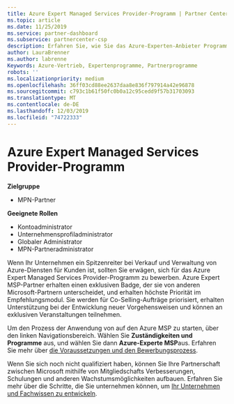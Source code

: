 ```yaml
---
title: Azure Expert Managed Services Provider-Programm | Partner Center
ms.topic: article
ms.date: 11/25/2019
ms.service: partner-dashboard
ms.subservice: partnercenter-csp
description: Erfahren Sie, wie Sie das Azure-Experten-Anbieter Programm für verwaltete Dienste, Azure-Experte msp, anwenden.
author: LauraBrenner
ms.author: labrenne
Keywords: Azure-Vertrieb, Expertenprogramme, Partnerprogramme
robots: ''
ms.localizationpriority: medium
ms.openlocfilehash: 36ff03cd88ee2637daa8e836f797914a42e96878
ms.sourcegitcommit: c793c1b61f50fc0b0a12c95cedd9f57b31703093
ms.translationtype: MT
ms.contentlocale: de-DE
ms.lasthandoff: 12/03/2019
ms.locfileid: "74722333"
---
```

# <a name="azure-expert-managed-services-provider-program"></a>Azure Expert Managed Services Provider-Programm

**Zielgruppe**

- MPN-Partner

**Geeignete Rollen**

- Kontoadministrator
- Unternehmensprofiladministrator
- Globaler Administrator
- MPN-Partneradministrator

Wenn Ihr Unternehmen ein Spitzenreiter bei Verkauf und Verwaltung von Azure-Diensten für Kunden ist, sollten Sie erwägen, sich für das Azure Expert Managed Services Provider-Programm zu bewerben. Azure Expert MSP-Partner erhalten einen exklusiven Badge, der sie von anderen Microsoft-Partnern unterscheidet, und erhalten höchste Priorität im Empfehlungsmodul. Sie werden für Co-Selling-Aufträge priorisiert, erhalten Unterstützung bei der Entwicklung neuer Vorgehensweisen und können an exklusiven Veranstaltungen teilnehmen.

Um den Prozess der Anwendung von auf den Azure MSP zu starten, über den linken Navigationsbereich. Wählen Sie **Zuständigkeiten und Programme** aus, und wählen Sie dann **Azure-Experte MSP**aus. Erfahren Sie mehr über [die Voraussetzungen und den Bewerbungsprozess](https://partner.microsoft.com/membership/azure-expert-msp). 

Wenn Sie sich noch nicht qualifiziert haben, können Sie Ihre Partnerschaft zwischen Microsoft mithilfe von Mitgliedschafts Verbesserungen, Schulungen und anderen Wachstumsmöglichkeiten aufbauen.
Erfahren Sie mehr über die Schritte, die Sie unternehmen können, um [ Ihr Unternehmen und Fachwissen zu entwickeln](https://partner.microsoft.com/membership/azure-expert-msp).

